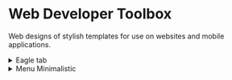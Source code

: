 # Web Developer Toolbox
Web designs of stylish templates for use on websites and mobile applications.

<details>
<summary> Eagle tab</summary>
  <p align="center">
  <img width="900" src="https://github.com/BulletSentence/Web-Dev-Style/blob/main/Eagle_Tab/Eagle_tab.PNG">
</p>
  <p align="center">
   <a href="https://github.com/BulletSentence/Web-Dev-Style/tree/main/Eagle_Tab"> Code </a>
    <a href="https://github.com/BulletSentence/Web-Dev-Style/tree/main/Eagle_Tab"> View </a>
</p>
</details>

<details>
<summary> Menu Minimalistic </summary>
  <p align="center">
  <img width="300" src="https://github.com/BulletSentence/Web-Dev-Style/blob/main/Loading_Spinner/Spinner.gif">
</p>
  <p align="center">
   <a href="https://github.com/BulletSentence/Web-Dev-Toolbox/tree/main/Menus/White-Responsive-Menu"> Code </a>
</p>
</details>
